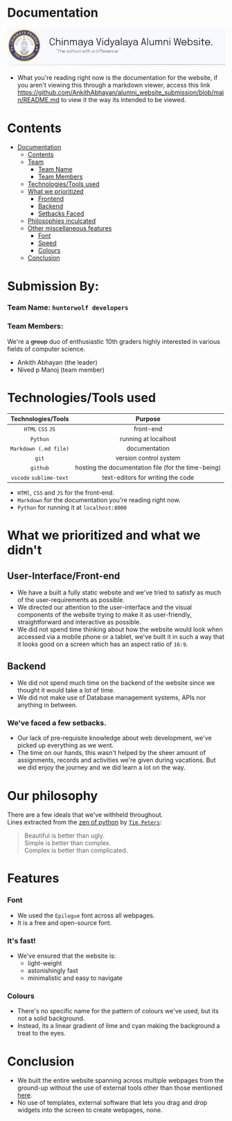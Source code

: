 # Documentation
![website banner](assets/banner.JPG "website banner") 
- What you're reading right now is the documentation for the website, if you aren't viewing this through a markdown viewer, access this link https://github.com/AnkithAbhayan/alumni_website_submission/blob/main/README.md to view it the way its intended to be viewed.

# Contents
- [Documentation](#documentation)  
    - [Contents](#contents)  
    - [Team](#submission-by)  
        - [Team Name](#team-name-hunterwolf-developers)  
        - [Team Members](#team-members)  
    - [Technologies/Tools used](#technologiestools-used)
    - [What we prioritized](#-what-we-prioritized-and-what-we-didnt)
        - [Frontend](#user-interfacefront-end)
        - [Backend](#backend)
        - [Setbacks Faced](#weve-faced-a-few-setbacks)
    - [Philosophies inculcated](#our-philosophy)
    - [Other miscellaneous features](#features)
        - [Font](#font)
        - [Speed](#its-fast)
        - [Colours](#colours)
    - [Conclusion](#conclusion)  
# Submission By: 
### Team Name: `hunterwolf developers`
### Team Members:  
We're a ~~group~~ duo of enthusiastic 10th graders highly interested in various fields of computer science.
- Ankith Abhayan (the leader)
- Nived p Manoj (team member)
# Technologies/Tools used
| Technologies/Tools     | Purpose                                            |
|       :----:           |         :----:                                     |
| `HTML` `CSS` `JS`      | front-end                                          |
| `Python`               | running at localhost                               |
| `Markdown (.md file)`  | documentation                                      |
| `git`                  | version control system                             |
| `github`               | hosting the documentation file (for the time-being)|
| `vscode` `sublime-text`| text-editors for writing the code                  |

- `HTMl`, `CSS` and `JS` for the front-end.
- `Markdown` for the documentation you're reading right now.
- `Python` for running it at `localhost:8000`  
  
# <a name="priority"></a> What we prioritized and what we didn't
## User-Interface/Front-end
- We have a built a fully static website and we've tried to satisfy as much of the user-requirements as possible.
- We directed our attention to the user-interface and the visual components of the website trying to make it as user-friendly, straightforward and interactive as possible.
- We did not spend time thinking about how the website would look when accessed via a mobile phone or a tablet, we've built it in such a way that it looks good on a screen which has an aspect ratio of `16:9`.

## Backend
- We did not spend much time on the backend of the website since we thought it would take a lot of time.
- We did not make use of Database management systems, APIs nor anything in between.    

### We've faced a few setbacks.
- Our lack of pre-requisite knowledge about web development, we've picked up everything as we went.
- The time on our hands, this wasn't helped by the sheer amount of assignments, records and activities we're given during vacations. But we did enjoy the journey and we did learn a lot on the way.

# Our philosophy
There are a few ideals that we've withheld throughout.  
Lines extracted from the [zen of python](https://en.wikipedia.org/wiki/Zen_of_Python) by [`Tim Peters`](https://en.wikipedia.org/wiki/Tim_Peters_(software_engineer)): 
> Beautiful is better than ugly.  
> Simple is better than complex.  
> Complex is better than complicated.  

# Features  
### Font
- We used the `Epilogue` font across all webpages.
- It is a free and open-source font.

### It's fast!
- We've ensured that the website is:
  - light-weight 
  - astonishingly fast 
  - minimalistic and easy to navigate

### Colours
- There's no specific name for the pattern of colours we've used, but its not a solid background. 
- Instead, its a linear gradient of lime and cyan making the background a treat to the eyes.

# Conclusion
- We built the entire website spanning across multiple webpages from the ground-up without the use of external tools other than those mentioned [here](#technologiestools-used).
- No use of templates, external software that lets you drag and drop widgets into the screen to create webpages, none.